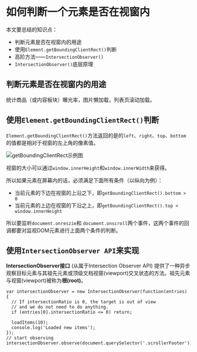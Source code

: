 # 如何判断一个元素是否在视窗内

本文要总结的知识点：

* 判断元素是否在视窗内的用途
* 使用`Element.getBoundingClientRect()`判断
* 高阶方法——`IntersectionObserver()`
* `IntersectionObserver()`底层原理



## 判断元素是否在视窗内的用途

统计商品（或内容板块）曝光率，图片懒加载，列表页滚动加载。



## 使用`Element.getBoundingClientRect()`判断

`Element.getBoundingClientRect()`方法返回的是的`left`、`right`、`top`、`bottom`的值都是相对于视窗的左上角的像素值。

![getBoundingClientRect示例图](https://mdn.mozillademos.org/files/15087/rect.png)

视窗的大小可以通过`window.innerHeight`和`window.innerWidth`来获得。

所以如果元素在屏幕内的话，必须满足下面所有条件（以纵向为例）：

* 当前元素的下边在视窗的上沿之下，即`getBoundingClientRect().bottom > 0`
* 当前元素的上边在视窗的下沿之上，即`getBoundingClientRect().top < window.innerHeight  `

所以要监听`document.onreszie`和 `document.onscroll`两个事件，这两个事件的回调都要对监视DOM元素进行上面两个条件的判断。


## 使用`IntersectionObserver API`来实现

**IntersectionObserver接口** (从属于Intersection Observer API) 提供了一种异步观察目标元素与其祖先元素或顶级文档视窗(viewport)交叉状态的方法。祖先元素与视窗(viewport)被称为**根(root)**。

```ecmascript 6
var intersectionObserver = new IntersectionObserver(function(entries) {
  // If intersectionRatio is 0, the target is out of view
  // and we do not need to do anything.
  if (entries[0].intersectionRatio <= 0) return;

  loadItems(10);
  console.log('Loaded new items');
});
// start observing
intersectionObserver.observe(document.querySelector('.scrollerFooter'));
```
